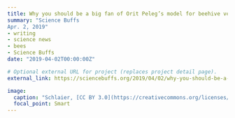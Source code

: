 ```yaml
---
title: Why you should be a big fan of Orit Peleg’s model for beehive ventilation
summary: "Science Buffs
Apr. 2, 2019"
- writing
- science news
- bees
- Science Buffs
date: "2019-04-02T00:00:00Z"

# Optional external URL for project (replaces project detail page).
external_link: https://sciencebuffs.org/2019/04/02/why-you-should-be-a-big-fan-of-orit-pelegs-model-for-beehive-ventilation/

image:
  caption: "Schlaier, [CC BY 3.0](https://creativecommons.org/licenses/by/3.0), via Wikimedia Commons"
  focal_point: Smart
---
```

